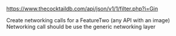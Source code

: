 https://www.thecocktaildb.com/api/json/v1/1/filter.php?i=Gin

Create networking calls for a FeatureTwo (any API with an image)
Networking call should be use the generic networking layer
